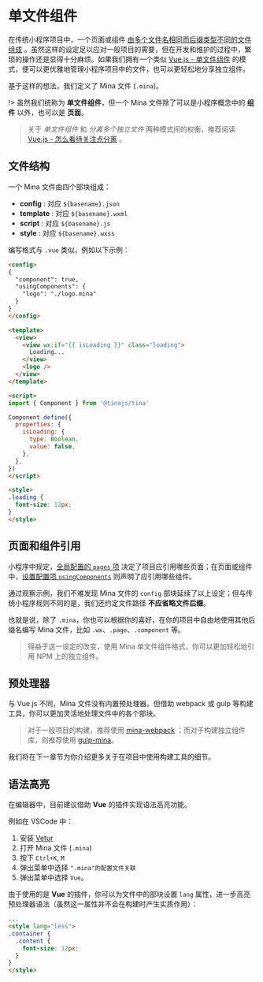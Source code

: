 # 单文件组件
在传统小程序项目中，一个页面或组件 [由多个文件名相同而后缀类型不同的文件组成](https://mp.weixin.qq.com/debug/wxadoc/dev/framework/config.html#pages) 。虽然这样的设定足以应对一般项目的需要，但在开发和维护的过程中，繁琐的操作还是显得十分麻烦。如果我们拥有一个类似 [Vue.js - 单文件组件](https://cn.vuejs.org/v2/guide/single-file-components.html) 的模式，便可以更优雅地管理小程序项目中的文件，也可以更轻松地分享独立组件。

基于这样的想法，我们定义了 Mina 文件 (``.mina``)。

!> 虽然我们统称为 **单文件组件**，但一个 Mina 文件除了可以是小程序概念中的 **组件** 以外，也可以是 **页面**。

> 关于 *单文件组件* 和 *分离多个独立文件* 两种模式间的权衡，推荐阅读 [Vue.js - 怎么看待关注点分离](https://cn.vuejs.org/v2/guide/single-file-components.html#怎么看待关注点分离？) 。


## 文件结构
一个 Mina 文件由四个部块组成：

- **config** : 对应 ``${basename}.json``
- **template** : 对应 ``${basename}.wxml``
- **script** : 对应 ``${basename}.js``
- **style** : 对应 ``${basename}.wxss``

编写格式与 ``.vue`` 类似，例如以下示例：
```html
<config>
{
  "component": true,
  "usingComponents": {
    "logo": "./logo.mina"
  }
}
</config>

<template>
  <view>
    <view wx:if="{{ isLoading }}" class="loading">
      Loading...
    </view>
    <logo />
  </view>
</template>

<script>
import { Component } from '@tinajs/tina'

Component.define({
  properties: {
    isLoading: {
      type: Boolean,
      value: false,
    },
  },
})
</script>

<style>
.loading {
  font-size: 12px;
}
</style>
```

## 页面和组件引用
小程序中规定，[全局配置的 ``pages`` 项](https://mp.weixin.qq.com/debug/wxadoc/dev/framework/config.html#pages) 决定了项目应引用哪些页面；在页面或组件中，[设置配置项 ``usingComponents``](https://mp.weixin.qq.com/debug/wxadoc/dev/framework/custom-component/#使用自定义组件) 则声明了应引用哪些组件。

通过观察示例，我们不难发现 Mina 文件的 ``config`` 部块延续了以上设定；但与传统小程序规则不同的是，我们还约定文件路径 **不应省略文件后缀**。

也就是说，除了 ``.mina``，你也可以根据你的喜好，在你的项目中自由地使用其他后缀名编写 Mina 文件，比如 ``.wx``、``.page``、``.component`` 等。

> 得益于这一设定的改变，使用 Mina 单文件组件格式，你可以更加轻松地引用 NPM 上的独立组件。

## 预处理器
与 Vue.js 不同，Mina 文件没有内置预处理器。但借助 webpack 或 gulp 等构建工具，你可以更加灵活地处理文件中的各个部块。

> 对于一般项目的构建，推荐使用 [mina-webpack](https://github.com/tinajs/mina-webpack) ；而对于构建独立组件库，则推荐使用 [gulp-mina](https://github.com/tinajs/gulp-mina)。

我们将在下一章节为你介绍更多关于在项目中使用构建工具的细节。

## 语法高亮
在编辑器中，目前建议借助 **Vue** 的插件实现语法高亮功能。

例如在 VSCode 中：
1. 安装 [Vetur](https://marketplace.visualstudio.com/items?itemName=octref.vetur)
2. 打开 Mina 文件 (``.mina``)
3. 按下 ``Ctrl+K``, ``M``
4. 弹出菜单中选择 ``".mina"的配置文件关联``
5. 弹出菜单中选择 ``Vue``。

由于使用的是 **Vue** 的插件，你可以为文件中的部块设置 ``lang`` 属性，进一步高亮预处理器语法（虽然这一属性并不会在构建时产生实质作用）：

```html
...
<style lang="less">
.container {
  .content {
    font-size: 12px;
  }
}
</style>
```
